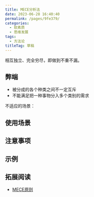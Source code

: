 ```yaml
---
title: MECE分析法
date: 2023-06-28 16:40:40
permalink: /pages/9fe379/
categories: 
  - 软素质
  - 思维发展
tags: 
  - 方法论
titleTag: 草稿
---
```


相互独立、完全穷尽，即做到不重不漏。

<!-- more -->

## 弊端

- 被分成的各个种类之间不一定互斥
- 不能满足把一种事物分入多个类别的需求

不适应的场景：

## 使用场景

## 注意事项

## 示例

## 拓展阅读

- [MECE原则](https://zh.wikipedia.org/wiki/MECE%E5%8E%9F%E5%88%99)